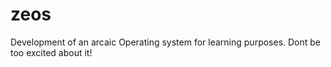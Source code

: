 # zeos
Development of an arcaic Operating system for learning purposes.
Dont be too excited about it!
